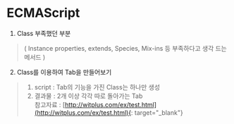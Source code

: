 # ECMAScript
1. Class 부족했던 부분
> ( Instance properties, extends, Species, Mix-ins 등 부족하다고 생각 드는 메서드 )

2. Class를 이용하여 Tab을 만들어보기
> 1. script : Tab의 기능을 가진 Class는 하나만 생성
> 2. 결과물 : 2개 이상 각각 따로 돌아가는 Tab<br>
> 참고자료 : [http://witplus.com/ex/test.html](http://witplus.com/ex/test.html){: target="_blank"}
